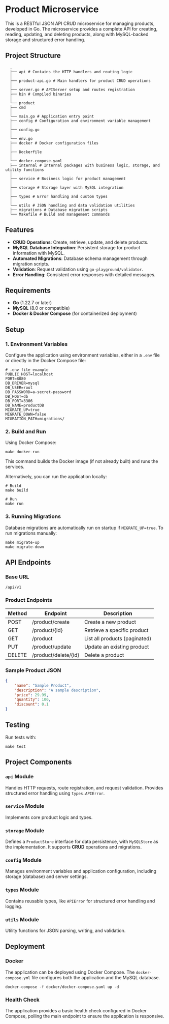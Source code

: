 # Product Microservice

This is a RESTful JSON API CRUD microservice for managing products, developed in Go. The microservice provides a complete API for creating, reading, updating, and deleting products, along with MySQL-backed storage and structured error handling.

## Project Structure
```
  .
  ├── api # Contains the HTTP handlers and routing logic
  │
  ├── product-api.go # Main handlers for product CRUD operations
  │
  ├── server.go # APIServer setup and routes registration
  ├── bin # Compiled binaries
  │
  └── product
  ├── cmd
  │
  └── main.go # Application entry point
  ├── config # Configuration and environment variable management
  │
  ├── config.go
  │
  └── env.go
  ├── docker # Docker configuration files
  │
  ├── Dockerfile
  │
  └── docker-compose.yaml
  ├── internal # Internal packages with business logic, storage, and utility functions
  │
  ├── service # Business logic for product management
  │
  ├── storage # Storage layer with MySQL integration
  │
  ├── types # Error handling and custom types
  │
  └── utils # JSON handling and data validation utilities
  ├── migrations # Database migration scripts
  └── Makefile # Build and management commands
```

## Features

- **CRUD Operations**: Create, retrieve, update, and delete products.
- **MySQL Database Integration**: Persistent storage for product information with MySQL.
- **Automated Migrations**: Database schema management through migration scripts.
- **Validation**: Request validation using `go-playground/validator`.
- **Error Handling**: Consistent error responses with detailed messages.

## Requirements

- **Go** (1.22.7 or later)
- **MySQL** (8.0 or compatible)
- **Docker & Docker Compose** (for containerized deployment)

## Setup

### 1. Environment Variables

Configure the application using environment variables, either in a `.env` file or directly in the Docker Compose file:

```shell
# .env file example
PUBLIC_HOST=localhost
PORT=8080
DB_DRIVER=mysql
DB_USER=root
DB_PASSWORD=a-secret-password
DB_HOST=db
DB_PORT=3306
DB_NAME=productDB
MIGRATE_UP=true
MIGRATE_DOWN=false
MIGRATION_PATH=migrations/
```

### 2. Build and Run

Using Docker Compose:

```shell
make docker-run
```

This command builds the Docker image (if not already built) and runs the services.

Alternatively, you can run the application locally:

```shell
# Build
make build

# Run
make run
```

### 3. Running Migrations
Database migrations are automatically run on startup if `MIGRATE_UP=true`. To run migrations manually:

```shell
make migrate-up
make migrate-down
```

## API Endpoints

### Base URL

`/api/v1`

### Product Endpoints


| Method | Endpoint             | Description                   |
| ------ | -------------------- | ----------------------------- |
| POST   | /product/create      | Create a new product          |
| GET    | /product/{id}        | Retrieve a specific product   |
| GET    | /product             | List all products (paginated) |
| PUT    | /product/update      | Update an existing product    |
| DELETE | /product/delete/{id} | Delete a product              |

### Sample Product JSON

```json
{
    "name": "Sample Product",
    "description": "A sample description",
    "price": 29.99,
    "quantity": 100,
    "discount": 0.1
}
```

## Testing

Run tests with:
```shell
make test
```
## Project Components

### `api` Module
Handles HTTP requests, route registration, and request validation. Provides structured error handling using `types.APIError`.

### `service` Module
Implements core product logic and types.

### `storage` Module
Defines a `ProductStore` interface for data persistence, with `MySQLStore` as the implementation. It supports **CRUD** operations and migrations.

### `config` Module
Manages environment variables and application configuration, including storage (database) and server settings.

### `types` Module
Contains reusable types, like `APIError` for structured error handling and logging.

### `utils` Module
Utility functions for JSON parsing, writing, and validation.

## Deployment

### Docker
The application can be deployed using Docker Compose. The `docker-compose.yml` file configures both the application and the MySQL database.
```shell
docker-compose -f docker/docker-compose.yaml up -d
```

### Health Check
The application provides a basic health check configured in Docker Compose, polling the main endpoint to ensure the application is responsive.
